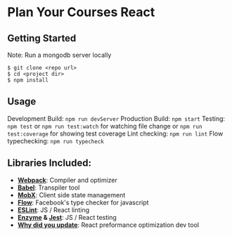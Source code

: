 # Plan Your Courses React


## Getting Started
Note: Run a mongodb server locally
```
$ git clone <repo url>
$ cd <project dir>
$ npm install
```

## Usage
Development Build:  ``npm run devServer``
Production Build: ``npm start``
Testing: ``npm test`` or ``npm run test:watch`` for watching file change or ``npm run test:coverage`` for showing test coverage
Lint checking: ``npm run lint``
Flow typechecking:  ``npm run typecheck``

## Libraries Included:
* [**Webpack**](https://webpack.github.io/): Compiler and optimizer
* [**Babel**](https://babeljs.io/): Transpiler tool
* [**MobX**](https://mobxjs.github.io/mobx/): Client side state management
* [**Flow**](http://flowtype.org/): Facebook's type checker for javascript
* [**ESLint**](http://eslint.org): JS / React linting
* **[Enzyme](http://airbnb.io/enzyme/) & [Jest](https://facebook.github.io/jest/)**: JS / React testing
* [**Why did you update**](https://github.com/garbles/why-did-you-update): React preformance optimization dev tool 
